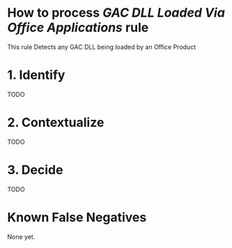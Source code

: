 # How to process *GAC DLL Loaded Via Office Applications* rule
This rule Detects any GAC DLL being loaded by an Office Product

# 1. Identify
TODO

# 2. Contextualize
TODO

# 3. Decide
TODO

# Known False Negatives
None yet.
